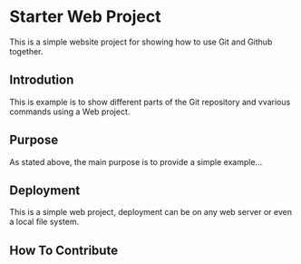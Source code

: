 # Starter Web Project

This is a simple website project for showing how to use Git and Github together.

## Introdution

This is example is to show different parts of the Git repository and vvarious commands using a Web project.

## Purpose

As stated above, the main purpose is to provide a simple example...

## Deployment

This is a simple web project, deployment can be on any web server or even a local file system.

## How To Contribute